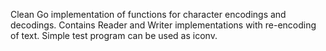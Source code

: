Clean Go implementation of functions for character encodings and decodings. Contains Reader and Writer implementations with re-encoding of text. Simple test program can be used as iconv.